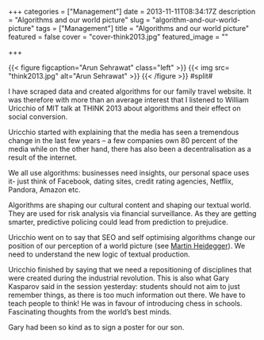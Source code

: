 +++
categories = ["Management"]
date = 2013-11-11T08:34:17Z
description = "Algorithms and our world picture"
slug = "algorithm-and-our-world-picture"
tags = ["Management"]
title = "Algorithms and our world picture"
featured = false
cover = "cover-think2013.jpg"
featured_image = ""

+++

{{< figure figcaption="Arun Sehrawat" class="left" >}}
	{{< img src= "think2013.jpg"  alt="Arun Sehrawat" >}}
{{< /figure >}}
#split#

I have scraped data and created algorithms for our family travel website. It was therefore with more than an average interest that I listened to William Uricchio of MIT talk at THINK 2013 about algorithms and their effect on social conversion.

Uricchio started with explaining that the media has seen a tremendous change in the last few years – a few companies own 80 percent of the media while on the other hand, there has also been a decentralisation as a result of the internet.

We all use algorithms: businesses need insights, our personal space uses it- just think of Facebook, dating sites, credit rating agencies, Netflix, Pandora, Amazon etc.

Algorithms are shaping our cultural content and shaping our textual world. They are used for risk analysis via financial surveillance. As they are getting smarter, predictive policing could lead from prediction to prejudice.

Uricchio went on to say that SEO and self optimising algorithms change our position of our perception of a world picture (see [Martin Heidegger](http://en.wikipedia.org/wiki/Martin_Heidegger)). We need to understand the new logic of textual production.

Uricchio finished by saying that we need a repositioning of disciplines that were created during the industrial revolution. This is also what Gary Kasparov said in the session yesterday: students should not aim to just remember things, as there is too much information out there. We have to teach people to think! He was in favour of introducing chess in schools. Fascinating thoughts from the world’s best minds.

Gary had been so kind as to sign a poster for our son.